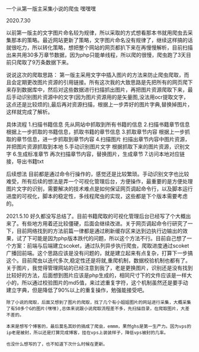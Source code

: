 一个从第一版主采集小说的爬虫 嘿嘿嘿

2020.7.30

以前第一版主的文字图片命名较为规律，所以采取的方式想看那本书就用爬虫去采集那本的策略。最近网站更新了策略，文字图片命名没有规律了，继续这样搞的话就很吃力，所以转化策略，想把整个网站的网页都扒下来在再慢慢解析，目前扫描出来共用30多万章节数据，因为php只能单线程，所以爬的很慢，爬虫跑了3天目前只爬取了9万条数据下来。

说说这次的爬取思路： 
    第一版主采用文字中插入图片的方法来防止爬虫爬取，而且会定期更改图片资源的引用链接。所有这次我的大致思路是先把所有的网页爬下来存到数据库中，然后对这些数据进行扫描抓出图片，再把图片资源爬取下来，最后手动识别图片资源中的文字(因为图片资源用的是矢量图,没法用ocr提取文字，这点还是比较烦的),最后再对资源扫描，根据上一步弄好的图片字典,替换掉图片，这样就完成了解析。

具体流程 
    1.扫描书籍信息 
    先从网站中抓取到所有书籍的信息 
    2.扫描书籍章节信息 
    根据上一步抓取的书籍信息，抓取书籍的章节信息 
    3.抓取章节内容 
    根据上一步抓取的章节信息，进一步抓取到章节内容 
    4.扫描图片 
    扫描出章节内容中图片资源，并把图片资源抓取到本地 
    5.手动识别图片文字 
    根据抓取下来的图片资源，识别文字 
    6.生成标准章节 
    再次扫描章节内容，替换图片，生成章节 
    7.访问本地对应链接，导出书籍txt 

后续想法 
    目前都是通过命令行操作的，感觉还是比较繁琐。手动识别文字也比较难受，所有后续的想法是弄一个可视化管理后台，方便操作，最重要的是方便处理图片文字的识别，需要解决的技术难点是如何保证网页调起命令行，以及脚本运行进度的可视化，脚本的稳定性，多线程爬虫的实现，这些都是下个版本需要考虑的。 

2021.5.10
    好久都没写总结了。目前书籍爬取的可视化管理后台已经写了个大概出来了。有些地方用着还比较僵硬，后面会继续改进。关于网页调起命令行研究了一下，目前网络找到的方法前篇一律都是通过刷新缓存区来达到边执行边输出的效果，试了下可能是因为php版本跌代的问题，所以这个方法不行。目前自己想了一个方案：前端与后端建立scoket，通过队列异步执行爬虫，爬取进度通过scoket广播回前端。这个思路应该是没有问题的，就是建立起来有点复杂，打算下一步搞这个。目前爬虫以迭代多次,稳定性还是将就,重爬机制，数据校验机制也都有了。关于图片，我觉得管理网站的已经注意到我了，老是更换图片，识别还是没有找到比较好的方法，后面想到图片应该是php生成的，相同尺寸下的文件应该是一样大小的，所以通过校验图片的md5值，来过滤重复字符，这个机制虽然还是要手动建立字典，但是降低了90%以上的重复操作，勉强能接受吧。


    除了小说的爬取，后面又想到了图片的爬取，找了几个有小姐姐图片的网站进行采集，大概采集了有50多个G的图片(嘿嘿),总体来说跟小说爬取流程差不多，先扫描目录，在爬取图片，大差不差的。

    本来是想写个博客的，最后莫名其妙的搞成了爬虫，emmm，果然ghs是第一生产力。因为vps的ip老是被封，所以还是打算完成博客，挂在vps上装装样子，降低vps被封的几率。

    也没什么想写的了，也不知道下次什么时候在更新。
    

